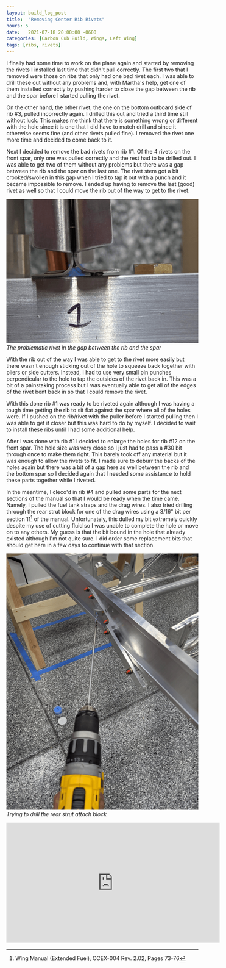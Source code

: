```yaml
---
layout: build_log_post
title:  "Removing Center Rib Rivets"
hours: 5
date:   2021-07-18 20:00:00 -0600
categories: [Carbon Cub Build, Wings, Left Wing]
tags: [ribs, rivets]
---
```


I finally had some time to work on the plane again and started by removing the rivets I installed last time that didn't pull correctly. The first two that I removed were those on ribs that only had one bad rivet each. I was able to drill these out without any problems and, with Martha's help, get one of them installed correctly by pushing harder to close the gap between the rib and the spar before I started pulling the rivet.

On the other hand, the other rivet, the one on the bottom outboard side of rib #3, pulled incorrectly again. I drilled this out and tried a third time still without luck. This makes me think that there is something wrong or different with the hole since it is one that I did have to match drill and since it otherwise seems fine (and other rivets pulled fine). I removed the rivet one more time and decided to come back to it.

Next I decided to remove the bad rivets from rib #1. Of the 4 rivets on the front spar, only one was pulled correctly and the rest had to be drilled out. I was able to get two of them without any problems but there was a gap between the rib and the spar on the last one. The rivet stem got a bit crooked/swollen in this gap when I tried to tap it out with a punch and it became impossible to remove. I ended up having to remove the last (good) rivet as well so that I could move the rib out of the way to get to the rivet. 

![Desktop View](/assets/img/posts/2021-07-18-removing-center-rib-rivets/problem_rivet.png)
_The problematic rivet in the gap between the rib and the spar_

With the rib out of the way I was able to get to the rivet more easily but there wasn't enough sticking out of the hole to squeeze back together with pliers or side cutters. Instead, I had to use very small pin punches perpendicular to the hole to tap the outsides of the rivet back in. This was a bit of a painstaking process but I was eventually able to get all of the edges of the rivet bent back in so that I could remove the rivet.

With this done rib #1 was ready to be riveted again although I was having a tough time getting the rib to sit flat against the spar where all of the holes were. If I pushed on the rib/rivet with the puller before I started pulling then I was able to get it closer but this was hard to do by myself. I decided to wait to install these ribs until I had some additional help.

After I was done with rib #1 I decided to enlarge the holes for rib #12 on the front spar. The hole size was very close so I just had to pass a #30 bit through once to make them right. This barely took off any material but it was enough to allow the rivets to fit. I made sure to deburr the backs of the holes again but there was a bit of a gap here as well between the rib and the bottom spar so I decided again that I needed some assistance to hold these parts together while I riveted.

In the meantime, I cleco'd in rib #4 and pulled some parts for the next sections of the manual so that I would be ready when the time came. Namely, I pulled the fuel tank straps and the drag wires. I also tried drilling through the rear strut block for one of the drag wires using a 3/16" bit per section 11[^section-11-ref] of the manual. Unfortunately, this dulled my bit extremely quickly despite my use of cutting fluid so I was unable to complete the hole or move on to any others. My guess is that the bit bound in the hole that already existed although I'm not quite sure. I did order some replacement bits that should get here in a few days to continue with that section.

![Desktop View](/assets/img/posts/2021-07-18-removing-center-rib-rivets/drilling_rear_block.png)
_Trying to drill the rear strut attach block_

<iframe width="560" height="315" src="https://www.youtube.com/embed/-zr7dOD_ctc" title="YouTube video player" frameborder="0" allow="accelerometer; autoplay; clipboard-write; encrypted-media; gyroscope; picture-in-picture" allowfullscreen></iframe>

[^section-11-ref]: Wing Manual (Extended Fuel), CCEX-004 Rev. 2.02, Pages 73-76